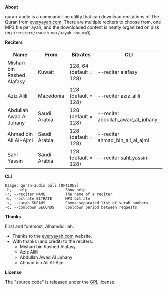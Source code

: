 __About__

quran-audio is a command-line utility that can download recitations
of The Quran from
[everyayah.com](https://everyayah.com).
There are multiple reciters to choose from, one MP3 file per ayah, and
the downloaded content is neatly organized on disk (eg
`<reciter>/<surah_no>/<ayah_no>.mp3`)

__Reciters__

<table>
  <tr>
    <th>Name</th>
    <th>From</th>
    <th>Bitrates</th>
    <th>CLI</th>
  </tr>
  <tr>
    <td>Mishari bin Rashed Alafasy</td>
    <td>Kuwait</td>
    <td>128, 64 (default = 128)</td>
    <td>--reciter alafasy</td>
  </tr>
  <tr>
    <td>Aziz Alili</td>
    <td>Macedonia</td>
    <td>128 (default = 128)</td>
    <td>--reciter aziz_alili</td>
  </tr>
  <tr>
    <td>Abdullah Awad Al Juhany</td>
    <td>Saudi Arabia</td>
    <td>128 (default = 128)</td>
    <td>--reciter abdullah_awad_al_juhany  </td>
  </tr>
  <tr>
    <td> Ahmad bin Ali Al-Ajmi  </td>
    <td>Saudi Arabia</td>
    <td>128 (default = 128)</td>
    <td>--reciter ahmad_bin_ali_al_ajmi</td>
  </tr>
  <tr>
    <td>Sahl Yassin</td>
    <td>Saudi Arabia</td>
    <td>128 (default = 128)</td>
    <td>--reciter sahl_yassin</td>
  </tr>
</table>

__CLI__

    Usage: quran-audio pull [OPTIONS]
    -h, --help                 Show help
    -r, --reciter NAME         The name of a reciter
    -b, --bitrate BITRATE      MP3 bitrate
    -s, --surah SURAHS         Comma-separated list of surah numbers
    -c, --cooldown SECONDS     Cooldown period between requests

__Thanks__

First and foremost, Alhamdulillah.

* Thanks to the [everyayah.com](https://everyayah.com) website.
* With thanks (and credit) to the reciters:
  * Mishari bin Rashed Alafasy
  * Aziz Alilli
  * Abdullah Awad Al Juhany
  * Ahmad bin Ali Al-Ajmi

__License__

The "source code" is released under the [GPL](./LICENSE) license.
